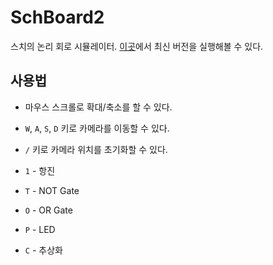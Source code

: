 # SchBoard2

스치의 논리 회로 시뮬레이터. [이곳](https://junhg0211.github.io/SchBoard2)에서 최신 버전을 실행해볼 수 있다.

## 사용법

* 마우스 스크롤로 확대/축소를 할 수 있다.
* `W`, `A`, `S`, `D` 키로 카메라를 이동할 수 있다.
* `/` 키로 카메라 위치를 초기화할 수 있다.

* `1` - 항진
* `T` - NOT Gate
* `O` - OR Gate
* `P` - LED

* `C` - 추상화
